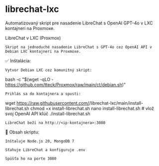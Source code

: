 # librechat-lxc
Automatizovaný skript pre nasadenie LibreChat s OpenAI GPT-4o v LXC kontajneri na Proxmoxe.

LibreChat v LXC (Proxmox)

    Skript na jednoduché nasadenie LibreChat s GPT-4o cez OpenAI API v Debian LXC kontajneri na Proxmoxe.

✅ Inštalácia:

    Vytvor Debian LXC cez komunitný skript:

bash -c "$(wget -qLO - https://github.com/tteck/Proxmox/raw/main/ct/debian.sh)"

    Prihlás sa do kontajnera a spusti:

wget https://raw.githubusercontent.com/<tvoje-meno>/librechat-lxc/main/install-librechat.sh
chmod +x install-librechat.sh
nano install-librechat.sh   # vlož svoj OpenAI API kľúč
./install-librechat.sh

    LibreChat beží na http://<ip-kontajnera>:3080

🔧 Obsah skriptu:

    Inštaluje Node.js 20, MongoDB 7

    Sťahuje LibreChat a konfiguruje .env

    Spúšťa ho na porte 3080
